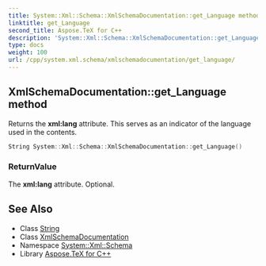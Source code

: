 ```yaml
---
title: System::Xml::Schema::XmlSchemaDocumentation::get_Language method
linktitle: get_Language
second_title: Aspose.TeX for C++
description: 'System::Xml::Schema::XmlSchemaDocumentation::get_Language method. Returns the xml:lang attribute. This serves as an indicator of the language used in the contents in C++.'
type: docs
weight: 100
url: /cpp/system.xml.schema/xmlschemadocumentation/get_language/
---
```

## XmlSchemaDocumentation::get_Language method


Returns the **xml:lang** attribute. This serves as an indicator of the language used in the contents.

```cpp
String System::Xml::Schema::XmlSchemaDocumentation::get_Language()
```


### ReturnValue

The **xml:lang** attribute. Optional.

## See Also

* Class [String](../../../system/string/)
* Class [XmlSchemaDocumentation](../)
* Namespace [System::Xml::Schema](../../)
* Library [Aspose.TeX for C++](../../../)
